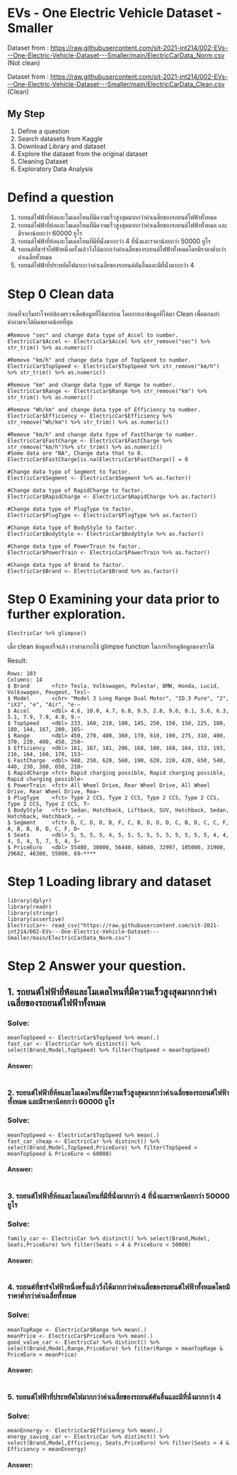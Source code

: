 # EVs - One Electric Vehicle Dataset - Smaller
Dataset from : https://raw.githubusercontent.com/sit-2021-int214/002-EVs---One-Electric-Vehicle-Dataset---Smaller/main/ElectricCarData_Norm.csv (Not clean)

Dataset from : https://raw.githubusercontent.com/sit-2021-int214/002-EVs---One-Electric-Vehicle-Dataset---Smaller/main/ElectricCarData_Clean.csv (Clean)

## My Step
1. Define a question
2. Search datasets from Kaggle
3. Download Library and dataset
4. Explore the dataset from the original dataset
5. Cleaning Dataset
6. Exploratory Data Analysis

# Defind a question
1. รถยนต์ไฟฟ้ายี่ห้อและโมเดลไหนที่มีความเร็วสูงสุดมากกว่าค่าเฉลี่ยของรถยนต์ไฟฟ้าทั้งหมด
2. รถยนต์ไฟฟ้ายี่ห้อและโมเดลไหนที่มีความเร็วสูงสุดมากกว่าค่าเฉลี่ยของรถยนต์ไฟฟ้าทั้งหมด และมีราคาน้อยกว่า 60000 ยูโร
3. รถยนต์ไฟฟ้ายี่ห้อและโมเดลไหนที่มีที่นั่งมากกว่า 4 ที่นั่งและราคาน้อยกว่า 50000 ยูโร
4. รถยนต์ที่ชาร์จไฟฟ้าหนึ่งครั้งแล้ววิ่งได้มากกว่าค่าเฉลี่ยของรถยนต์ไฟฟ้าทั้งหมดโดยมีราคาต่ำกว่าค่าเฉลี่ยทั้งหมด
5. รถยนต์ไฟฟ้าที่ประหยัดไฟมากกว่าค่าเฉลี่ยของรถยนต์คันอื่นและมีที่นั่งมากกว่า 4

# Step 0 Clean data
ก่อนที่จะเริ่มทำโจทย์ต้องตรวจเช็คข้อมูลที่ได้มาก่อน โดยการเอาข้อมูลที่ได้มา Clean เพื่อตอนทำคำถามจะได้ผิดพลาดน้อยที่สุด
```{R}
#Remove "sec" and change data type of Accel to number.
ElectricCar$Accel <- ElectricCar$Accel %>% str_remove("sec") %>% str_trim() %>% as.numeric()

#Remove "km/h" and change data type of TopSpeed to number.
ElectricCar$TopSpeed <- ElectricCar$TopSpeed %>% str_remove("km/h") %>% str_trim() %>% as.numeric()

#Remove "km" and change data type of Range to number.
ElectricCar$Range <- ElectricCar$Range %>% str_remove("km") %>% str_trim() %>% as.numeric()

#Remove "Wh/km" and change data type of Efficiency to number.
ElectricCar$Efficiency <- ElectricCar$Efficiency %>% str_remove("Wh/km") %>% str_trim() %>% as.numeric()

#Remove "km/h" and change data type of FastCharge to number.
ElectricCar$FastCharge <- ElectricCar$FastCharge %>% str_remove("km/h")%>% str_trim() %>% as.numeric()
#Some data are "NA", Change data that to 0.
ElectricCar$FastCharge[is.na(ElectricCar$FastCharge)] = 0

#Change data type of Segment to factor.
ElectricCar$Segment <- ElectricCar$Segment %>% as.factor()

#Change data type of RapidCharge to factor.
ElectricCar$RapidCharge <- ElectricCar$RapidCharge %>% as.factor()

#Change data type of PlugType to factor.
ElectricCar$PlugType <- ElectricCar$PlugType %>% as.factor()

#Change data type of BodyStyle to factor.
ElectricCar$BodyStyle <- ElectricCar$BodyStyle %>% as.factor()

#Change data type of PowerTrain to factor.
ElectricCar$PowerTrain <- ElectricCar$PowerTrain %>% as.factor()

#Change data type of Brand to factor.
ElectricCar$Brand <- ElectricCar$Brand %>% as.factor()
```

# Step 0 Examining your data prior to further exploration.
```{R}
ElectricCar %>% glimpse()
```

เมื่อ clean ข้อมูลเสร็จแล้ว เราสามารถใช้ glimpse function ในการเรียกดูข้อมูลของเราได้

Result:
```{R}
Rows: 103
Columns: 14
$ Brand       <fct> Tesla, Volkswagen, Polestar, BMW, Honda, Lucid, Volkswagen, Peugeot, Tesl~
$ Model       <chr> "Model 3 Long Range Dual Motor", "ID.3 Pure", "2", "iX3", "e", "Air", "e-~
$ Accel       <dbl> 4.6, 10.0, 4.7, 6.8, 9.5, 2.8, 9.6, 8.1, 5.6, 6.3, 5.1, 7.9, 7.9, 4.0, 9.~
$ TopSpeed    <dbl> 233, 160, 210, 180, 145, 250, 150, 150, 225, 180, 180, 144, 167, 200, 165~
$ Range       <dbl> 450, 270, 400, 360, 170, 610, 190, 275, 310, 400, 370, 220, 400, 450, 250~
$ Efficiency  <dbl> 161, 167, 181, 206, 168, 180, 168, 164, 153, 193, 216, 164, 160, 178, 153~
$ FastCharge  <dbl> 940, 250, 620, 560, 190, 620, 220, 420, 650, 540, 440, 230, 380, 650, 210~
$ RapidCharge <fct> Rapid charging possible, Rapid charging possible, Rapid charging possible~
$ PowerTrain  <fct> All Wheel Drive, Rear Wheel Drive, All Wheel Drive, Rear Wheel Drive, Rea~
$ PlugType    <fct> Type 2 CCS, Type 2 CCS, Type 2 CCS, Type 2 CCS, Type 2 CCS, Type 2 CCS, T~
$ BodyStyle   <fct> Sedan, Hatchback, Liftback, SUV, Hatchback, Sedan, Hatchback, Hatchback, ~
$ Segment     <fct> D, C, D, D, B, F, C, B, D, D, D, C, B, D, C, C, F, A, B, B, B, D, C, F, D~
$ Seats       <dbl> 5, 5, 5, 5, 4, 5, 5, 5, 5, 5, 5, 5, 5, 5, 5, 4, 4, 4, 5, 4, 5, 7, 5, 4, 5~
$ PriceEuro   <dbl> 55480, 30000, 56440, 68040, 32997, 105000, 31900, 29682, 46380, 55000, 69~****
```


# Step 1 Loading library and dataset
```{R}
library(dplyr)
library(readr)
library(stringr)
library(assertive)
ElectricCar<- read_csv("https://raw.githubusercontent.com/sit-2021-int214/002-EVs---One-Electric-Vehicle-Dataset---Smaller/main/ElectricCarData_Norm.csv")
```

# Step 2 Answer your question.
## 1. รถยนต์ไฟฟ้ายี่ห้อและโมเดลไหนที่มีความเร็วสูงสุดมากกว่าค่าเฉลี่ยของรถยนต์ไฟฟ้าทั้งหมด
### Solve:
```{R}
meanTopSpeed <- ElectricCar$TopSpeed %>% mean(.)
fast_car <- ElectricCar %>% distinct() %>% select(Brand,Model,TopSpeed) %>% filter(TopSpeed > meanTopSpeed)
```
#### Answer: 
```{R}
```

### 2. รถยนต์ไฟฟ้ายี่ห้อและโมเดลไหนที่มีความเร็วสูงสุดมากกว่าค่าเฉลี่ยของรถยนต์ไฟฟ้าทั้งหมด และมีราคาน้อยกว่า 60000 ยูโร
### Solve:
```{R}
meanTopSpeed <- ElectricCar$TopSpeed %>% mean(.)
fast_car_cheap <- ElectricCar %>% distinct() %>% select(Brand,Model,TopSpeed,PriceEuro) %>% filter(TopSpeed > meanTopSpeed & PriceEuro < 60000)
```
#### Answer: 
```{R}                                                        
```

### 3. รถยนต์ไฟฟ้ายี่ห้อและโมเดลไหนที่มีที่นั่งมากกว่า 4 ที่นั่งและราคาน้อยกว่า 50000 ยูโร
### Solve:
```{R}
family_car <- ElectricCar %>% distinct() %>% select(Brand,Model, Seats,PriceEuro) %>% filter(Seats > 4 & PriceEuro < 50000)
```
#### Answer:
```{R}
```

### 4. รถยนต์ที่ชาร์จไฟฟ้าหนึ่งครั้งแล้ววิ่งได้มากกว่าค่าเฉลี่ยของรถยนต์ไฟฟ้าทั้งหมดโดยมีราคาต่ำกว่าค่าเฉลี่ยทั้งหมด
### Solve:
```{R}
meanTopRage <- ElectricCar$Range %>% mean(.)
meanPrice <- ElectricCar$PriceEuro %>% mean(.)
good_value_car <- ElectricCar %>% distinct() %>% select(Brand,Model,Range,PriceEuro) %>% filter(Range > meanTopRage & PriceEuro < meanPrice)
```
#### Answer:
```{R}
```

### 5. รถยนต์ไฟฟ้าที่ประหยัดไฟมากกว่าค่าเฉลี่ยของรถยนต์คันอื่นและมีที่นั่งมากกว่า 4
### Solve:
```{R}
meanEnnergy <- ElectricCar$Efficiency %>% mean(.)
energy_saving_car <- ElectricCar %>% distinct() %>% select(Brand,Model,Efficiency, Seats,PriceEuro) %>% filter(Seats > 4 & Efficiency > meanEnnergy)
```
#### Answer:
```{R}
```


